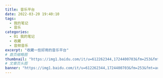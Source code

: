 ```yaml
---
title: 音乐平台
date: 2022-03-20 19:40:10
tags:
  - 我的笔记
  - 音乐
categories:
  - 01 我的笔记
  - 收藏
  - 音频音乐
excerpt: "收藏一些好用的音乐平台"
# 首页缩略图
thumbnail: "https://img1.baidu.com/it/u=612262344,1724400703&fm=253&fmt=auto&app=138&f=JPEG?w=800&h=500"
# 文章页头图
banner: "https://img1.baidu.com/it/u=612262344,1724400703&fm=253&fmt=auto&app=138&f=JPEG?w=800&h=500"
---
```

